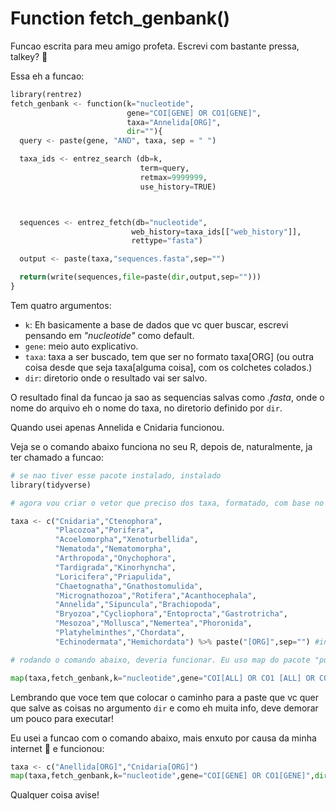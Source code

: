 # Function fetch_genbank()

Funcao escrita para meu amigo profeta. Escrevi com bastante pressa, talkey? 🏇

Essa eh a funcao:

```python
library(rentrez)
fetch_genbank <- function(k="nucleotide",
                          gene="COI[GENE] OR CO1[GENE]",
                          taxa="Annelida[ORG]",
                          dir=""){
  query <- paste(gene, "AND", taxa, sep = " ")

  taxa_ids <- entrez_search (db=k,
                             term=query,
                             retmax=9999999,
                             use_history=TRUE)



  sequences <- entrez_fetch(db="nucleotide",
                           web_history=taxa_ids[["web_history"]],
                           rettype="fasta")

  output <- paste(taxa,"sequences.fasta",sep="")

  return(write(sequences,file=paste(dir,output,sep="")))  
}
```

Tem quatro argumentos:

* `k`: Eh basicamente a base de dados que vc quer buscar, escrevi pensando em <i>"nucleotide"</i> como default.
* `gene`: meio auto explicativo.
* `taxa`: taxa a ser buscado, tem que ser no formato taxa[ORG] (ou outra coisa desde que seja taxa[alguma coisa], com os colchetes colados.)
* `dir`: diretorio onde o resultado vai ser salvo.

O resultado final da funcao ja sao as sequencias salvas como <i>.fasta</i>, onde o nome do arquivo eh o nome do taxa, no diretorio definido por `dir`.

Quando usei apenas Annelida e Cnidaria funcionou.

Veja se o comando abaixo funciona no seu R, depois de, naturalmente, ja ter chamado a funcao:

```python
# se nao tiver esse pacote instalado, instalado
library(tidyverse)

# agora vou criar o vetor que preciso dos taxa, formatado, com base no que voce me mandou no email:

taxa <- c("Cnidaria","Ctenophora",
          "Placozoa","Porifera",
          "Acoelomorpha","Xenoturbellida",
          "Nematoda","Nematomorpha",
          "Arthropoda","Onychophora",
          "Tardigrada","Kinorhyncha",
          "Loricifera","Priapulida",
          "Chaetognatha","Gnathostomulida",
          "Micrognathozoa","Rotifera","Acanthocephala",
          "Annelida","Sipuncula","Brachiopoda",
          "Bryozoa","Cycliophora","Entoprocta","Gastrotricha",
          "Mesozoa","Mollusca","Nemertea","Phoronida",
          "Platyhelminthes","Chordata",
          "Echinodermata","Hemichordata") %>% paste("[ORG]",sep="") #incluir o termo org nos taxa

# rodando o comando abaixo, deveria funcionar. Eu uso map do pacote "purrr" que ja ta dentro do tidyverse, soh porque estou acostumado:

map(taxa,fetch_genbank,k="nucleotide",gene="COI[ALL] OR CO1 [ALL] OR COXI [ALL] OR COX1 [ALL]", dir="suapasta")
```

Lembrando que voce tem que colocar o caminho para a paste que vc quer que salve as coisas no argumento `dir` e como eh muita info, deve demorar um pouco para executar!

Eu usei a funcao com o comando abaixo, mais enxuto por causa da minha internet 💩 e funcionou:

```python
taxa <- c("Anellida[ORG]","Cnidaria[ORG]")
map(taxa,fetch_genbank,k="nucleotide",gene="COI[GENE] OR CO1[GENE]",dir="data/")
```

Qualquer coisa avise!
